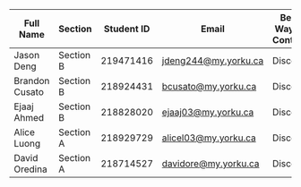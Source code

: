 | Full Name      | Section   | Student ID | Email                 | Best Way to Contact | Discord Username |
|----------------|-----------|------------|-----------------------|---------------------|------------------|
| Jason Deng     | Section B | 219471416  | jdeng244@my.yorku.ca  | Discord             | keisukefd7       |
| Brandon Cusato | Section B | 218924431  | bcusato@my.yorku.ca   | Discord             | bcus6            |
| Ejaaj Ahmed    | Section B | 218828020  | ejaaj03@my.yorku.ca   | Discord             | santa786         |
| Alice Luong    | Section A | 218929729  | alicel03@my.yorku.ca  | Discord             | cheesecat1962    |
| David Oredina  | Section A | 218714527  | davidore@my.yorku.ca  | Discord             | nacho905         |
